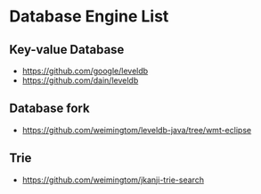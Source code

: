 # Database Engine List

## Key-value Database  
* https://github.com/google/leveldb  
* https://github.com/dain/leveldb  

## Database fork
* https://github.com/weimingtom/leveldb-java/tree/wmt-eclipse  

## Trie  
* https://github.com/weimingtom/jkanji-trie-search  
